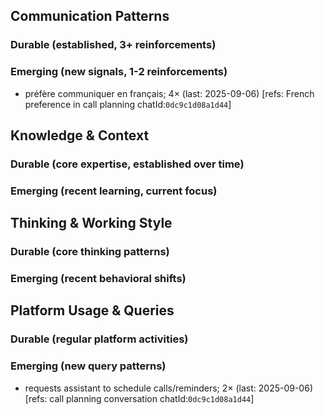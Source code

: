 ## Communication Patterns
### Durable (established, 3+ reinforcements)

### Emerging (new signals, 1-2 reinforcements)
- préfère communiquer en français; 4× (last: 2025-09-06) [refs: French preference in call planning chatId:`0dc9c1d08a1d44`]

## Knowledge & Context
### Durable (core expertise, established over time)

### Emerging (recent learning, current focus)

## Thinking & Working Style
### Durable (core thinking patterns)

### Emerging (recent behavioral shifts)

## Platform Usage & Queries
### Durable (regular platform activities)

### Emerging (new query patterns)
- requests assistant to schedule calls/reminders; 2× (last: 2025-09-06) [refs: call planning conversation chatId:`0dc9c1d08a1d44`]